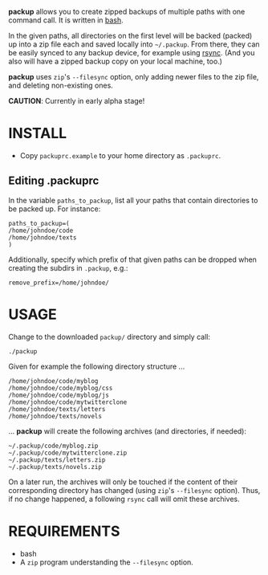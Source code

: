 **packup** allows you to create zipped backups of multiple paths with one command call. It is written in [bash](http://en.wikipedia.org/wiki/Bash_%28Unix_shell%29).

In the given paths, all directories on the first level will be backed (packed) up into a zip file each and saved locally into `~/.packup`. From there, they can be easily synced to any backup device, for example using [rsync](http://en.wikipedia.org/wiki/Rsync). (And you also will have a zipped backup copy on your local machine, too.) 

**packup** uses `zip`'s `--filesync` option, only adding newer files to the zip file, and deleting non-existing ones.

**CAUTION**: Currently in early alpha stage!

# INSTALL

- Copy `packuprc.example` to your home directory as `.packuprc`.

## Editing .packuprc

In the variable `paths_to_packup`, list all your paths that contain directories to be packed up. For instance:

```
paths_to_packup=(
/home/johndoe/code
/home/johndoe/texts
)
```

Additionally, specify which prefix of that given paths can be dropped when creating the subdirs in `.packup`, e.g.:
```
remove_prefix=/home/johndoe/
```

# USAGE

Change to the downloaded `packup/` directory and simply call:
```
./packup
```

Given for example the following directory structure ...
```
/home/johndoe/code/myblog
/home/johndoe/code/myblog/css
/home/johndoe/code/myblog/js
/home/johndoe/code/mytwitterclone
/home/johndoe/texts/letters
/home/johndoe/texts/novels
```

... **packup** will create the following archives (and directories, if needed):
```
~/.packup/code/myblog.zip
~/.packup/code/mytwitterclone.zip
~/.packup/texts/letters.zip
~/.packup/texts/novels.zip
```

On a later run, the archives will only be touched if the content of their corresponding directory has changed (using `zip`'s `--filesync` option). Thus, if no change happened, a following `rsync` call will omit these archives.
    
# REQUIREMENTS

- bash
- A `zip` program understanding the `--filesync` option. 
